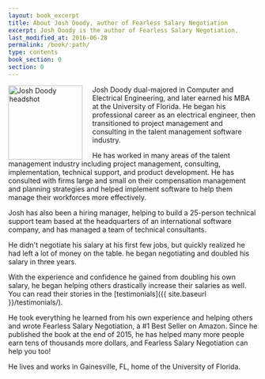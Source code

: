 ```yaml
---
layout: book_excerpt
title: About Josh Doody, author of Fearless Salary Negotiation
excerpt: Josh Doody is the author of Fearless Salary Negotiation.
last_modified_at: 2016-06-28
permalink: /book/:path/
type: contents
book_section: 0
section: 0
---
```


<img src="{{ site.baseurl }}/images/josh-doody-700px-circle.png" alt="Josh Doody headshot" class="author__image" width="150" style="float: left; margin-right: 20px;">
					
Josh Doody dual-majored in Computer and Electrical Engineering, and later earned his MBA at the University of Florida. He began his professional career as an electrical engineer, then transitioned to project management and consulting in the talent management software industry. 

He has worked in many areas of the talent management industry including project management, consulting, implementation, technical support, and product development. He has consulted with firms large and small on their compensation management and planning strategies and helped implement software to help them manage their workforces more effectively.

Josh has also been a hiring manager, helping to build a 25-person technical support team based at the headquarters of an international software company, and has managed a team of technical consultants.

He didn't negotiate his salary at his first few jobs, but quickly realized he had left a lot of money on the table. he began negotiating and doubled his salary in three years.

With the experience and confidence he gained from doubling his own salary, he began helping others drastically increase their salaries as well. You can read their stories in the [testimonials]({{ site.baseurl }}/testimonials/).

He took everything he learned from his own experience and helping others and wrote Fearless Salary Negotiation, a #1 Best Seller on Amazon. Since he published the book at the end of 2015, he has helped many more people earn tens of thousands more dollars, and Fearless Salary Negotiation can help you too!

He lives and works in Gainesville, FL, home of the University of Florida.